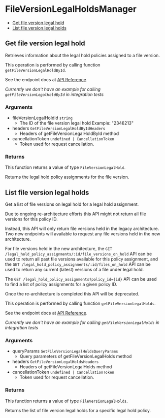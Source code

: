 # FileVersionLegalHoldsManager

- [Get file version legal hold](#get-file-version-legal-hold)
- [List file version legal holds](#list-file-version-legal-holds)

## Get file version legal hold

Retrieves information about the legal hold policies
assigned to a file version.

This operation is performed by calling function `getFileVersionLegalHoldById`.

See the endpoint docs at
[API Reference](https://developer.box.com/reference/get-file-version-legal-holds-id/).

_Currently we don't have an example for calling `getFileVersionLegalHoldById` in integration tests_

### Arguments

- fileVersionLegalHoldId `string`
  - The ID of the file version legal hold Example: "2348213"
- headers `GetFileVersionLegalHoldByIdHeaders`
  - Headers of getFileVersionLegalHoldById method
- cancellationToken `undefined | CancellationToken`
  - Token used for request cancellation.

### Returns

This function returns a value of type `FileVersionLegalHold`.

Returns the legal hold policy assignments for the file version.

## List file version legal holds

Get a list of file versions on legal hold for a legal hold
assignment.

Due to ongoing re-architecture efforts this API might not return all file
versions for this policy ID.

Instead, this API will only return file versions held in the legacy
architecture. Two new endpoints will available to request any file versions
held in the new architecture.

For file versions held in the new architecture, the `GET
/legal_hold_policy_assignments/:id/file_versions_on_hold` API can be used to
return all past file versions available for this policy assignment, and the
`GET /legal_hold_policy_assignments/:id/files_on_hold` API can be used to
return any current (latest) versions of a file under legal hold.

The `GET /legal_hold_policy_assignments?policy_id={id}` API can be used to
find a list of policy assignments for a given policy ID.

Once the re-architecture is completed this API will be deprecated.

This operation is performed by calling function `getFileVersionLegalHolds`.

See the endpoint docs at
[API Reference](https://developer.box.com/reference/get-file-version-legal-holds/).

_Currently we don't have an example for calling `getFileVersionLegalHolds` in integration tests_

### Arguments

- queryParams `GetFileVersionLegalHoldsQueryParams`
  - Query parameters of getFileVersionLegalHolds method
- headers `GetFileVersionLegalHoldsHeaders`
  - Headers of getFileVersionLegalHolds method
- cancellationToken `undefined | CancellationToken`
  - Token used for request cancellation.

### Returns

This function returns a value of type `FileVersionLegalHolds`.

Returns the list of file version legal holds for a specific legal
hold policy.
